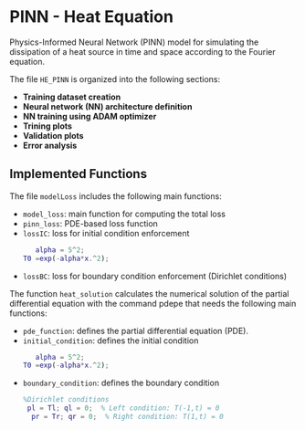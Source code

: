 # PINN - Heat Equation

Physics-Informed Neural Network (PINN) model for simulating the dissipation of a heat source in time and space according to the Fourier equation.


The file `HE_PINN` is organized into the following sections:

- **Training dataset creation**
- **Neural network (NN) architecture definition**
- **NN training using ADAM optimizer**
- **Trining plots**
- **Validation plots**
- **Error analysis**

## Implemented Functions

The file `modelLoss` includes the following main functions:

- `model_loss`: main function for computing the total loss  
- `pinn_loss`: PDE-based loss function  
- `lossIC`: loss for initial condition enforcement
  ```matlab
     alpha = 5^2;
  T0 =exp(-alpha*x.^2);
  ```
- `lossBC`: loss for boundary condition enforcement (Dirichlet conditions)


The function `heat_solution` calculates the numerical solution of the partial differential equation with the command pdepe that needs the following main functions:

- `pde_function`: defines the partial differential equation (PDE).
- `initial_condition`: defines the initial condition
   ```matlab
      alpha = 5^2;
  T0 =exp(-alpha*x.^2);
  ```
- `boundary_condition`: defines the boundary condition
  ```matlab
  %Dirichlet conditions
   pl = Tl; ql = 0;  % Left condition: T(-1,t) = 0
    pr = Tr; qr = 0;  % Right condition: T(1,t) = 0
  ```
 
